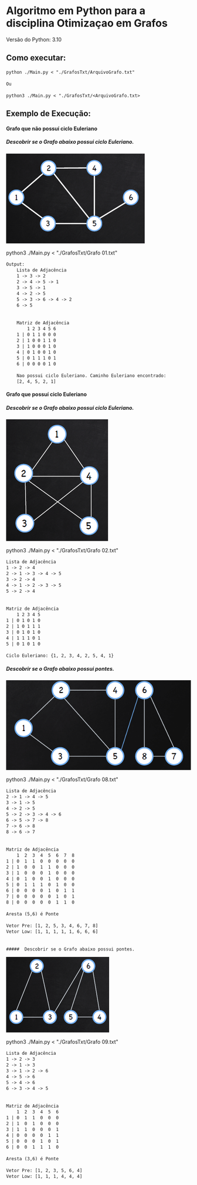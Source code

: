 # Algoritmo em Python para a disciplina Otimizaçao em Grafos
Versão do Python: 3.10

## Como executar:
    
    python ./Main.py < "./GrafosTxt/ArquivoGrafo.txt"

    Ou
    
    python3 ./Main.py < "./GrafosTxt/<ArquivoGrafo.txt>

## Exemplo de Execução:
#### Grafo que não possuí ciclo Euleriano
#####  Descobrir se o Grafo abaixo possui ciclo Euleriano.
![Grafo 01](./GrafosPnG/Grafo%2001.png "Grafo 01")
    
    
 python3 ./Main.py < "./GrafosTxt/Grafo 01.txt"
    
    Output:
        Lista de Adjacência
        1 -> 3 -> 2
        2 -> 4 -> 5 -> 1
        3 -> 5 -> 1
        4 -> 2 -> 5
        5 -> 3 -> 6 -> 4 -> 2
        6 -> 5


        Matriz de Adjacência
            1 2 3 4 5 6
        1 | 0 1 1 0 0 0
        2 | 1 0 0 1 1 0
        3 | 1 0 0 0 1 0
        4 | 0 1 0 0 1 0
        5 | 0 1 1 1 0 1
        6 | 0 0 0 0 1 0

        Nao possui ciclo Euleriano. Caminho Euleriano encontrado:
        [2, 4, 5, 2, 1]

#### Grafo que possuí ciclo Euleriano
#####  Descobrir se o Grafo abaixo possui ciclo Euleriano.

![Grafo 02](./GrafosPnG/Grafo%2002.png "Grafo 02")

python3 ./Main.py < "./GrafosTxt/Grafo 02.txt"

    Lista de Adjacência
    1 -> 2 -> 4
    2 -> 1 -> 3 -> 4 -> 5
    3 -> 2 -> 4
    4 -> 1 -> 2 -> 3 -> 5
    5 -> 2 -> 4


    Matriz de Adjacência
        1 2 3 4 5
    1 | 0 1 0 1 0
    2 | 1 0 1 1 1
    3 | 0 1 0 1 0
    4 | 1 1 1 0 1
    5 | 0 1 0 1 0

    Ciclo Euleriano: {1, 2, 3, 4, 2, 5, 4, 1}

#####  Descobrir se o Grafo abaixo possui pontes.
![Grafo 09](./GrafosPnG/Grafo%2008.png "Grafo 02")

python3 ./Main.py < "./GrafosTxt/Grafo 08.txt"

    Lista de Adjacência
    2 -> 1 -> 4 -> 5
    3 -> 1 -> 5
    4 -> 2 -> 5
    5 -> 2 -> 3 -> 4 -> 6
    6 -> 5 -> 7 -> 8
    7 -> 6 -> 8
    8 -> 6 -> 7


    Matriz de Adjacência
        1  2  3  4  5  6  7  8
    1 | 0  1  1  0  0  0  0  0
    2 | 1  0  0  1  1  0  0  0
    3 | 1  0  0  0  1  0  0  0
    4 | 0  1  0  0  1  0  0  0
    5 | 0  1  1  1  0  1  0  0
    6 | 0  0  0  0  1  0  1  1
    7 | 0  0  0  0  0  1  0  1
    8 | 0  0  0  0  0  1  1  0

    Aresta (5,6) é Ponte

    Vetor Pre: [1, 2, 5, 3, 4, 6, 7, 8]
    Vetor Low: [1, 1, 1, 1, 1, 6, 6, 6]


    #####  Descobrir se o Grafo abaixo possui pontes.
![Grafo 09](./GrafosPnG/Grafo%2009.png "Grafo 02")

python3 ./Main.py < "./GrafosTxt/Grafo 09.txt"


    Lista de Adjacência
    1 -> 2 -> 3
    2 -> 1 -> 3
    3 -> 1 -> 2 -> 6
    4 -> 5 -> 6
    5 -> 4 -> 6
    6 -> 3 -> 4 -> 5


    Matriz de Adjacência
        1  2  3  4  5  6
    1 | 0  1  1  0  0  0
    2 | 1  0  1  0  0  0
    3 | 1  1  0  0  0  1
    4 | 0  0  0  0  1  1
    5 | 0  0  0  1  0  1
    6 | 0  0  1  1  1  0

    Aresta (3,6) é Ponte

    Vetor Pre: [1, 2, 3, 5, 6, 4]
    Vetor Low: [1, 1, 1, 4, 4, 4]
